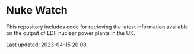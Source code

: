 # Nuke Watch

This repository includes code for retrieving the latest information available on the output of EDF nuclear power plants in the UK.

Last updated: 2023-04-15 20:08